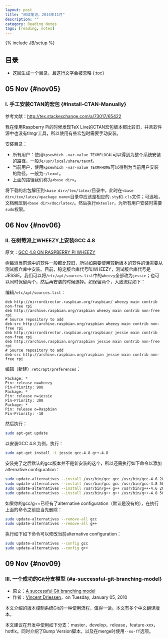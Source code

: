```yaml
---
layout: post
title: "阅读笔记，2014年11月"
description: ""
category: Reading Notes
tags: [reading, notes]
---
```

{% include JB/setup %}

## 目录 <!-- CONTENTS -->

* 这回生成一个目录，且这行文字会被忽略
{:toc}

## 05 Nov {#nov05}

### I. 手工安装CTAN的宏包 {#Install-CTAN-Manually}
参考文献：<http://tex.stackexchange.com/a/73017/65422>

我在使用Raspberry Pi的时候发现TeX Live的CTAN宏包版本都比较旧，并且软件源中也没有tlmgr工具，所以使用有些宏包时需要手动安装。

安装目录：

* 所有用户：使用`kpsewhich -var-value TEXMFLOCAL`可以得到为整个系统安装的路径，一般为`/usr/local/share/texmf`。
* 当前用户，使用`kpsewhich -var-value TEXMFHOME`可以得到为当前用户安装的路径，一般为`~/texmf`。
* 上面的路径我们称为`<base dir>`。

将下载的宏包解压到`<base dir>/tex/latex/`目录中，此时在`<base dir>/tex/latex/<package name>`目录中应该是相应的`.sty`和`.cls`文件；可选地，文档解压到`<base dir>/doc/latex/`。然后执行`mktexlsr`，为所有用户安装时需要`sudo`权限。

## 06 Nov {#nov06}

### II. 在树莓派上WHEEZY上安装GCC 4.8
原文：[GCC 4.8 ON RASPBERRY PI WHEEZY](http://somewideopenspace.wordpress.com/2014/02/28/gcc-4-8-on-raspberry-pi-wheezy/)

树莓派当前源中的软件一般都比较旧，所以如果要使用较新版本的软件的话需要从测试版仓库中安装。目前，稳定版仓库代号叫WHEEZY，测试版仓库代号是JESSIE。我们可以将`/etc/apt/sources.list`中的`wheezy`全部改为`jessie`；也可以同时保留两个，然后再安装的时候选择。如保留两个，大致流程如下：

编辑`/etc/apt/sources.list`：

~~~
deb http://mirrordirector.raspbian.org/raspbian/ wheezy main contrib non-free rpi
deb http://archive.raspbian.org/raspbian wheezy main contrib non-free rpi
# Source repository to add
deb-src http://archive.raspbian.org/raspbian wheezy main contrib non-free rpi
deb http://mirrordirector.raspbian.org/raspbian/ jessie main contrib non-free rpi
deb http://archive.raspbian.org/raspbian jessie main contrib non-free rpi
# Source repository to add
deb-src http://archive.raspbian.org/raspbian jessie main contrib non-free rpi
~~~

编辑（新建）`/etc/apt/preferences`：

~~~
Package: *
Pin: release n=wheezy
Pin-Priority: 900
Package: *
Pin: release n=jessie
Pin-Priority: 300
Package: *
Pin: release o=Raspbian
Pin-Priority: -10
~~~

然后执行：

~~~ bash
sudo apt-get update
~~~

以安装GCC 4.8 为例，执行：

~~~ bash
sudo apt-get install -t jessie gcc-4.8 g++-4.8
~~~

安装完了之后默认的gcc版本并不是新安装的这个，所以还需执行如下命令以添加alternative configuration：

~~~ bash
sudo update-alternatives --install /usr/bin/gcc gcc /usr/bin/gcc-4.6 20
sudo update-alternatives --install /usr/bin/gcc gcc /usr/bin/gcc-4.8 50
sudo update-alternatives --install /usr/bin/g++ g++ /usr/bin/g++-4.6 20
sudo update-alternatives --install /usr/bin/g++ g++ /usr/bin/g++-4.8 50
~~~

如果你的gcc/g++已经有了alternative configuration（默认是没有的），在执行上面的命令之前应当先删除：

~~~ bash
sudo update-alternatives --remove-all gcc 
sudo update-alternatives --remove-all g++
~~~

执行如下如下命令可以修改当前alternative configuration：

~~~ bash
sudo update-alternatives --config gcc
sudo update-alternatives --config g++
~~~

## 09 Nov {#nov09}

### III. 一个成功的Git分支模型 {#a-successful-git-branching-model}
* 原文：[A successful Git branching model](http://nvie.com/posts/a-successful-git-branching-model/)
* 作者：[Vincent Driessen](http://nvie.com/about/)，on Tuesday, January 05, 2010

本文介绍的版本控制系统Git的一种使用流程，值得一读。本文有多个中文翻译版本。

本文建议在开发中使用如下分支：master，develop，release，feature-xxx，hotfix。同时介绍了Bump Version脚本，以及在merge时使用`--no-ff`选项。


